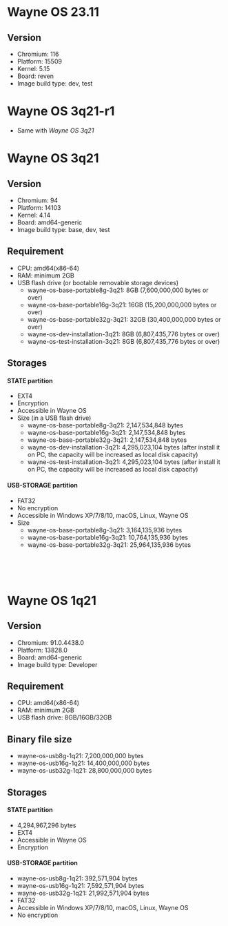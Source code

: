 # Wayne OS 23.11

## Version
- Chromium: 116
- Platform: 15509
- Kernel: 5.15
- Board: reven
- Image build type: dev, test


  
# Wayne OS 3q21-r1
- Same with _Wayne OS 3q21_

# Wayne OS 3q21

## Version
- Chromium: 94
- Platform: 14103
- Kernel: 4.14
- Board: amd64-generic
- Image build type: base, dev, test

## Requirement
- CPU: amd64(x86-64)
- RAM: minimum 2GB
- USB flash drive (or bootable removable storage devices)
    - wayne-os-base-portable8g-3q21: 8GB (7,600,000,000 bytes or over)
    - wayne-os-base-portable16g-3q21: 16GB (15,200,000,000 bytes or over)
    - wayne-os-base-portable32g-3q21: 32GB (30,400,000,000 bytes or over)
    - wayne-os-dev-installation-3q21: 8GB (6,807,435,776 bytes or over)
    - wayne-os-test-installation-3q21: 8GB (6,807,435,776 bytes or over)

## Storages
#### STATE partition
- EXT4
- Encryption
- Accessible in Wayne OS
- Size (in a USB flash drive)
    - wayne-os-base-portable8g-3q21: 2,147,534,848 bytes
    - wayne-os-base-portable16g-3q21: 2,147,534,848 bytes
    - wayne-os-base-portable32g-3q21: 2,147,534,848 bytes
    - wayne-os-dev-installation-3q21: 4,295,023,104 bytes (after install it on PC, the capacity will be increased as local disk capacity)
    - wayne-os-test-installation-3q21: 4,295,023,104 bytes (after install it on PC, the capacity will be increased as local disk capacity)
#### USB-STORAGE partition
- FAT32
- No encryption
- Accessible in Windows XP/7/8/10, macOS, Linux, Wayne OS
- Size
    - wayne-os-base-portable8g-3q21: 3,164,135,936 bytes
    - wayne-os-base-portable16g-3q21: 10,764,135,936 bytes
    - wayne-os-base-portable32g-3q21: 25,964,135,936 bytes
<br>
<br>
<br>

# Wayne OS 1q21

## Version
- Chromium: 91.0.4438.0
- Platform: 13828.0
- Board: amd64-generic
- Image build type: Developer

## Requirement
- CPU: amd64(x86-64)
- RAM: minimum 2GB
- USB flash drive: 8GB/16GB/32GB

## Binary file size
- wayne-os-usb8g-1q21: 7,200,000,000 bytes
- wayne-os-usb16g-1q21: 14,400,000,000 bytes
- wayne-os-usb32g-1q21: 28,800,000,000 bytes

## Storages
#### STATE partition
- 4,294,967,296 bytes
- EXT4
- Accessible in Wayne OS
- Encryption
#### USB-STORAGE partition
- wayne-os-usb8g-1q21: 392,571,904 bytes
- wayne-os-usb16g-1q21: 7,592,571,904 bytes
- wayne-os-usb32g-1q21: 21,992,571,904 bytes
- FAT32
- Accessible in Windows XP/7/8/10, macOS, Linux, Wayne OS
- No encryption
